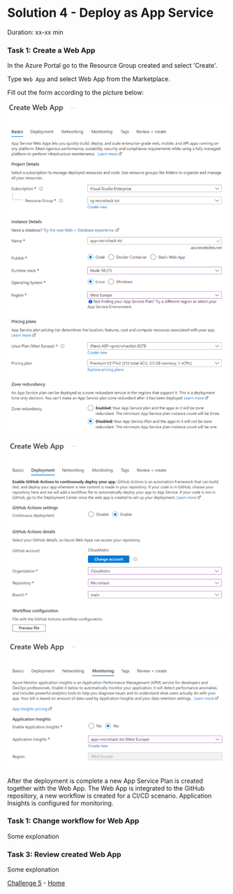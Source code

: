 # Solution 4 - Deploy as App Service

Duration: xx-xx min

### Task 1: Create a Web App

In the Azure Portal go to the Resource Group created and select 'Create'.

Type `Web App` and select Web App from the Marketplace.

Fill out the form according to the picture below:

![image](../.images/41-create-web-app.PNG)

![image](../.images/42-create-web-app.PNG)

![image](../.images/43-create-web-app.PNG)

After the deployment is complete a new App Service Plan is created together with the Web App. The Web App is integrated to the GitHub repository, a new workflow is created for a CI/CD scenario. Application Insights is configured for monitoring.

### Task 1: Change workflow for Web App

Some explonation

### Task 3: Review created Web App

Some explonation


[Challenge 5](../Challenges/05-Deploy-as-containerized-application.md) - [Home](./../README.md)